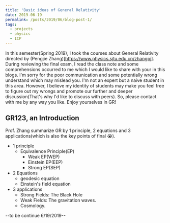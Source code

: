 ```yaml
---
title: 'Basic ideas of General Relativity'
date: 2019-06-19
permalink: /posts/2019/06/blog-post-1/
tags:
  - projects
  - physics
  - ICP
---
```


In this semester(Spring 2019), I took the courses about General Relativity directed by (Pengjie Zhang)[https://www.physics.sjtu.edu.cn/zhangpj]. During reviewing the final exam, I read the class note and some comprehensions occurred to me which I would like to share with your in this blogs. I'm sorry for the poor communication and some potentially wrong understand which may mislead you. I'm not an expert but a naive student in this area. However, I believe my identity of students may make you feel free to figure out my wrongs and promote our further and deeper discussion(That's why I'd like to discuss with peers). So, please contact with me by any way you like. Enjoy yourselves in GR!

## GR123, an Introduction
Prof. Zhang summarize GR by 1 principle, 2 equations and 3 applications(which is also the key points of final :sob:).
+ 1 principle
  + Equivalence Principle(EP)
    + Weak EP(WEP)
    + Einstein EP(EEP)
    + Strong EP(SEP)
+ 2 Equations
  +  geodesic equation
  +  Einstein's field equation
+ 3 applications
  + Strong Fields: The Black Hole
  + Weak Fields: The gravitation waves.
  + Cosmology.

--to be continue 6/19/2019--